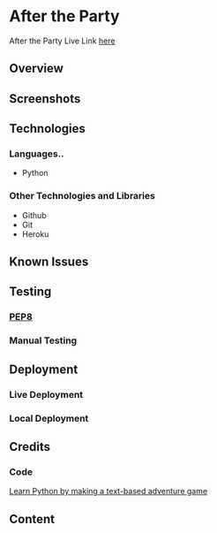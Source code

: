 # After the Party
After the Party Live Link [here](https://after-the-party.herokuapp.com/)
## Overview

## Screenshots
## Technologies
### Languages.. 
  * Python
### Other Technologies and Libraries
* Github
* Git
* Heroku
## Known Issues
## Testing
### [PEP8](http://pep8online.com/)
### Manual Testing
## Deployment
### Live Deployment
### Local Deployment
## Credits
### Code
  [Learn Python by making a text-based adventure game](https://coding-grace-guide.readthedocs.io/en/latest/guide/lessonplans/beginners-python-text-based-adventure.html)
## Content